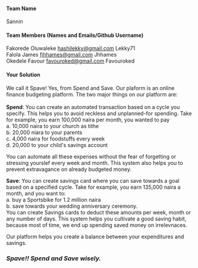 #### Team Name
Sannin


#### Team Members (Names and Emails/Github Username)

Fakorede Oluwaleke hashilekky@gmail.com Lekky71 <br/>
Falola James  fjhhames@gmail.com Jhhames <br/>
Okedele Favour favouroked@gmail.com Favouroked <br/>


#### Your Solution
We call it Spave!
Yes, from Spend and Save.
Our plaform is an online finance budgeting platform.
The two major things on our platform are:<br/><br/>
<b>Spend</b>: You can create an automated transaction based on a cycle you specify. This helps you to avoid reckless and unplanned-for spending.
Take for example, you earn 100,000 naira per month, you wanted to pay<br/>
a. 10,000 naira to your church as tithe<br/>
b. 20,000 niara to your parents<br/>
c. 4,000 naira for foodstuffs every week<br/>
d. 20,000 to your child's savings account<br/>

You can automate all these expenses without the fear of forgetting or stressing yourslef every week and month.
This system also helps you to prevent extravagance on already budgeted money.

<b>Save</b>: You can create savings card where you can save towards a goal based on a specified cycle.
Take for example, you earn 135,000 naira a month, and you want to:<br/>
a. buy a Sportsbike for 1.2 million naira<br/>
b. save towards your wedding anniversary ceremony.<br/>
You can create Savings cards to deduct these amounts per week, month or any number of days.
This system helps you cultivate a good saving habit, because most of time, we end up spending saved money on irrelevnaces.

Our platform helps you create a balance between your expenditures and savings.<br/>
### <i>Spave!! Spend and Save wisely.</i>



